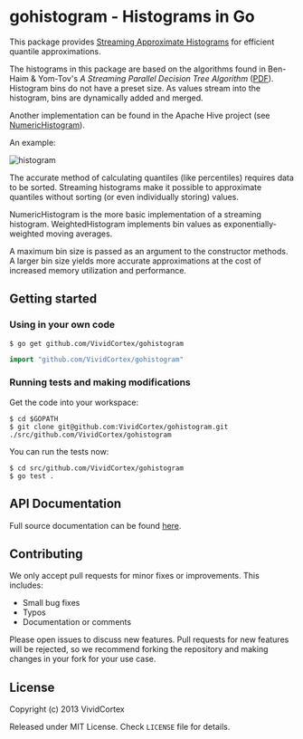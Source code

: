 # gohistogram - Histograms in Go

This package provides [Streaming Approximate Histograms](https://vividcortex.com/blog/2013/07/08/streaming-approximate-histograms/)
for efficient quantile approximations.

The histograms in this package are based on the algorithms found in
Ben-Haim & Yom-Tov's *A Streaming Parallel Decision Tree Algorithm*
([PDF](http://jmlr.org/papers/volume11/ben-haim10a/ben-haim10a.pdf)).
Histogram bins do not have a preset size. As values stream into
the histogram, bins are dynamically added and merged.

Another implementation can be found in the Apache Hive project (see
[NumericHistogram](http://hive.apache.org/docs/r0.11.0/api/org/apache/hadoop/hive/ql/udf/generic/NumericHistogram.html)).

An example:

![histogram](http://i.imgur.com/5OplaRs.png)

The accurate method of calculating quantiles (like percentiles) requires
data to be sorted. Streaming histograms make it possible to approximate
quantiles without sorting (or even individually storing) values.

NumericHistogram is the more basic implementation of a streaming
histogram. WeightedHistogram implements bin values as exponentially-weighted
moving averages.

A maximum bin size is passed as an argument to the constructor methods. A
larger bin size yields more accurate approximations at the cost of increased
memory utilization and performance.


## Getting started

### Using in your own code

    $ go get github.com/VividCortex/gohistogram
    
```go
import "github.com/VividCortex/gohistogram"
```

### Running tests and making modifications

Get the code into your workspace:

    $ cd $GOPATH
    $ git clone git@github.com:VividCortex/gohistogram.git ./src/github.com/VividCortex/gohistogram

You can run the tests now:

    $ cd src/github.com/VividCortex/gohistogram
    $ go test .

## API Documentation

Full source documentation can be found [here][godoc].

[godoc]: http://godoc.org/github.com/VividCortex/gohistogram

## Contributing

We only accept pull requests for minor fixes or improvements. This includes:

* Small bug fixes
* Typos
* Documentation or comments

Please open issues to discuss new features. Pull requests for new features will be rejected,
so we recommend forking the repository and making changes in your fork for your use case.

## License

Copyright (c) 2013 VividCortex

Released under MIT License. Check `LICENSE` file for details.
